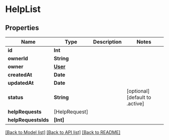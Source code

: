 # HelpList

## Properties
Name | Type | Description | Notes
------------ | ------------- | ------------- | -------------
**id** | **Int** |  | 
**ownerId** | **String** |  | 
**owner** | [**User**](User.md) |  | 
**createdAt** | **Date** |  | 
**updatedAt** | **Date** |  | 
**status** | **String** |  | [optional] [default to .active]
**helpRequests** | [HelpRequest] |  | 
**helpRequestsIds** | **[Int]** |  | 

[[Back to Model list]](../README.md#documentation-for-models) [[Back to API list]](../README.md#documentation-for-api-endpoints) [[Back to README]](../README.md)


